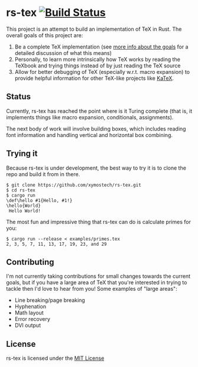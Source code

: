 # rs-tex [![Build Status](https://travis-ci.com/xymostech/rs-tex.svg?branch=master)](https://travis-ci.com/xymostech/rs-tex)

This project is an attempt to build an implementation of TeX in Rust. The overall goals of this project are:

1. Be a complete TeX implementation (see [more info about the goals](goals.md) for a detailed discussion of what this means)
2. Personally, to learn more intrinsically how TeX works by reading the TeXbook and trying things instead of by just reading the TeX source
3. Allow for better debugging of TeX (especially w.r.t. macro expansion) to provide helpful information for other TeX-like projects like [KaTeX](https://github.com/KaTeX/KaTeX).

## Status

Currently, rs-tex has reached the point where is it Turing complete (that is, it implements things like macro expansion, conditionals, assignments).

The next body of work will involve building boxes, which includes reading font information and handling vertical and horizontal box combining.

## Trying it

Because rs-tex is under development, the best way to try it is to clone the repo and build it from in there.

```
$ git clone https://github.com/xymostech/rs-tex.git
$ cd rs-tex
$ cargo run
\def\hello #1{Hello, #1!}
\hello{World}
 Hello World!
```

The most fun and impressive thing that rs-tex can do is calculate primes for you:

```
$ cargo run --release < examples/primes.tex
2, 3, 5, 7, 11, 13, 17, 19, 23, and 29
```

## Contributing

I'm not currently taking contributions for small changes towards the current goals, but if you have a large area of TeX that you're interested in trying to tackle then I'd love to hear from you! Some examples of "large areas":

* Line breaking/page breaking
* Hyphenation
* Math layout
* Error recovery
* DVI output

## License

rs-tex is licensed under the [MIT License](LICENSE)
